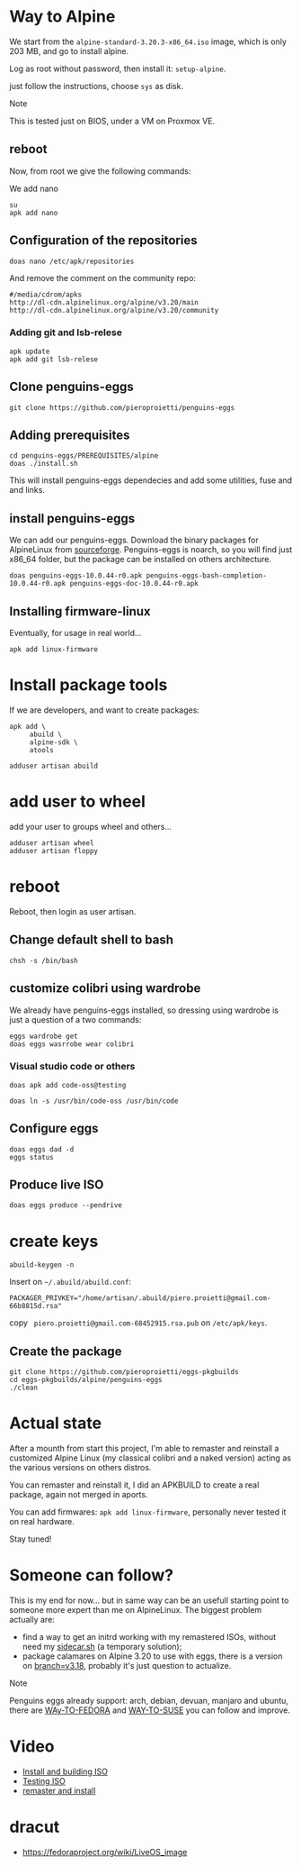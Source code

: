 # Way to Alpine

We start from the `alpine-standard-3.20.3-x86_64.iso` image, which is only 203 MB, and go to install alpine.

Log as root without password, then install it: `setup-alpine`.

just follow the instructions, choose `sys` as disk.

> [!NOTE]
> This is tested just on BIOS, under a VM on Proxmox VE.

## reboot
Now, from root we give the following commands:

We add nano 
```
su
apk add nano
```

## Configuration of the repositories
```
doas nano /etc/apk/repositories
```
And remove the comment on the community repo:

```
#/media/cdrom/apks
http://dl-cdn.alpinelinux.org/alpine/v3.20/main
http://dl-cdn.alpinelinux.org/alpine/v3.20/community

```

### Adding git and lsb-relese

``` 
apk update
apk add git lsb-relese

```

## Clone penguins-eggs
```
git clone https://github.com/pieroproietti/penguins-eggs
```

## Adding prerequisites
```
cd penguins-eggs/PREREQUISITES/alpine
doas ./install.sh

```

This will install penguins-eggs dependecies and add some utilities, fuse and and links.

## install penguins-eggs
We can add our penguins-eggs. Download the binary packages for AlpineLinux from [sourceforge](https://sourceforge.net/projects/penguins-eggs/files/Packages/ALPINE/). Penguins-eggs is noarch, so you will find just x86_64 folder, but the package can be installed on others architecture.

```
doas penguins-eggs-10.0.44-r0.apk penguins-eggs-bash-completion-10.0.44-r0.apk penguins-eggs-doc-10.0.44-r0.apk

```

## Installing firmware-linux
Eventually, for usage in real world...

```
apk add linux-firmware

```
# Install package tools
If we are developers, and want to create packages:

```
apk add \
     abuild \
     alpine-sdk \
     atools

adduser artisan abuild

```

# add user to wheel
add your user to groups wheel and others...
```
adduser artisan wheel
adduser artisan floppy

```
# reboot
Reboot, then login as user artisan.

## Change default shell to bash
```
chsh -s /bin/bash

```

## customize colibri using wardrobe
We already have penguins-eggs installed, so dressing using wardrobe is just a question of a two commands:
```
eggs wardrobe get
doas eggs wasrrobe wear colibri
```

### Visual studio code or others
```
doas apk add code-oss@testing

doas ln -s /usr/bin/code-oss /usr/bin/code

```

## Configure eggs

```
doas eggs dad -d
eggs status

```
## Produce live ISO
```
doas eggs produce --pendrive

```

# create keys

```
abuild-keygen -n

```
Insert on `~/.abuild/abuild.conf`:

```
PACKAGER_PRIVKEY="/home/artisan/.abuild/piero.proietti@gmail.com-66b8815d.rsa"

```
copy ` piero.proietti@gmail.com-68452915.rsa.pub` on `/etc/apk/keys`.

## Create the package
```
git clone https://github.com/pieroproietti/eggs-pkgbuilds
cd eggs-pkgbuilds/alpine/penguins-eggs
./clean 

```

# Actual state 
After a mounth from start this project, I'm able to remaster and reinstall a customized Alpine Linux (my classical colibri and a naked version) acting as the various versions on others distros.

You can remaster and reinstall it, I did an APKBUILD to create a real package, again not merged in aports.

You can add  firmwares: `apk add linux-firmware`, personally never tested it on real hardware.


Stay tuned!

# Someone can follow? 
This is my end for now... but in same way can be an usefull starting point to someone more expert than me on AlpineLinux. The biggest problem actually are: 
* find a way to get an initrd working with my remastered ISOs, without need my [sidecar.sh](https://github.com/pieroproietti/penguins-eggs/blob/master/mkinitfs/sidecar.sh) (a temporary solution);
* package calamares on Alpine 3.20 to use with eggs, there is a version on [branch=v3.18](https://pkgs.alpinelinux.org/packages?name=calamares&branch=v3.18&repo=&arch=&maintainer=), probably it's just question to actualize.

> [!NOTE]
> Penguins eggs already support: arch, debian, devuan, manjaro and ubuntu, there are [WAy-TO-FEDORA](./WAY-TO-FEDORA.md) and [WAY-TO-SUSE](./WAY-TO-SUSE.md) you can follow and improve.

# Video
* [Install and building ISO](https://www.youtube.com/watch?v=3MxdBI5fWm8)
* [Testing ISO](https://www.youtube.com/watch?v=3MxdBI5fWm8)
* [remaster and install](https://www.youtube.com/watch?v=zjev4Zg9sHM)

# dracut
* https://fedoraproject.org/wiki/LiveOS_image


